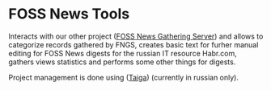 # FOSS News Tools 

Interacts with our other project ([FOSS News Gathering Server](https://github.com/foss-news/foss-news-gathering-server))
and allows to categorize records gathered by FNGS, creates basic text for furher manual editing for FOSS News digests for
the russian IT resource Habr.com, gathers views statistics and performs some other things for digests.

Project management is done using ([Taiga](https://taiga.permlug.org/project/fntools/)) (currently in russian only).
